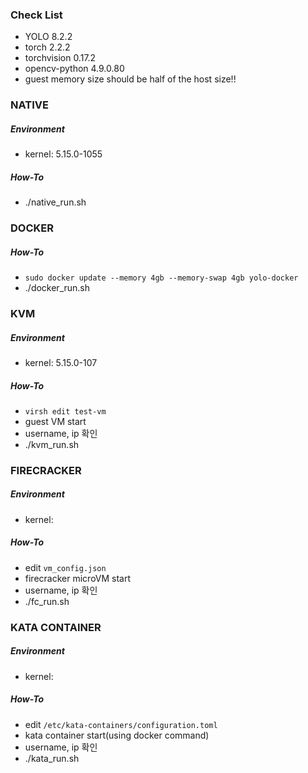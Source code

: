 ### Check List
- YOLO 8.2.2
- torch 2.2.2
- torchvision 0.17.2
- opencv-python 4.9.0.80
- guest memory size should be half of the host size!!

### NATIVE
##### Environment
- kernel: 5.15.0-1055
##### How-To
- ./native_run.sh

### DOCKER
##### How-To
- `sudo docker update --memory 4gb --memory-swap 4gb yolo-docker`
- ./docker_run.sh

### KVM
##### Environment
- kernel: 5.15.0-107
##### How-To
- `virsh edit test-vm`
- guest VM start
- username, ip 확인
- ./kvm_run.sh
  
### FIRECRACKER
##### Environment
- kernel:
##### How-To
- edit `vm_config.json`
- firecracker microVM start
- username, ip 확인
- ./fc_run.sh

### KATA CONTAINER
##### Environment
- kernel:
##### How-To
- edit `/etc/kata-containers/configuration.toml`
- kata container start(using docker command)
- username, ip 확인
- ./kata_run.sh
